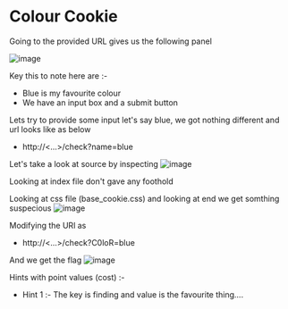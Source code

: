 # Colour Cookie

Going to the provided URL gives us the following panel

![image](https://user-images.githubusercontent.com/86155751/183229883-c7a2c46d-da1f-4ab2-88e5-a757ad187a88.png)

Key this to note here are :-
- Blue is my favourite colour
- We have an input box and a submit button 

Lets try to provide some input let's say blue, we got nothing different and url looks like as below
- http://<...>/check?name=blue

Let's take a look at source by inspecting
![image](https://user-images.githubusercontent.com/86155751/183230103-a429c340-b121-44d7-bb3a-4acb4d924ed2.png)

Looking at index file don't gave any foothold

Looking at css file (base_cookie.css) and looking at end we get somthing suspecious
![image](https://user-images.githubusercontent.com/86155751/183230177-f2c762e2-89e3-4178-8bfe-ff6a8a702649.png)

Modifying the URl as 
- http://<...>/check?C0loR=blue

And we get the flag
![image](https://user-images.githubusercontent.com/86155751/183230199-b5fc8332-6811-4084-8a93-faff1b07f0e8.png)

Hints with point values (cost) :-
- Hint 1 :- The key is finding and value is the favourite thing....



